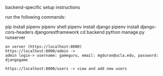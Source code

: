 backend-specific setup instructions

run the following commands: 

pip install pipenv
pipenv shell
pipenv install django
pipenv install django-cors-headers djangorestframework
cd backend
python manage.py runserver

    on server (https://localhost:8000)
    https://localhost:8000/admin ->
    admin login-> username: gameguru, email: mgduran@ucla.edu, password: djangogame

    https://localhost:8000/users -> view and add new users